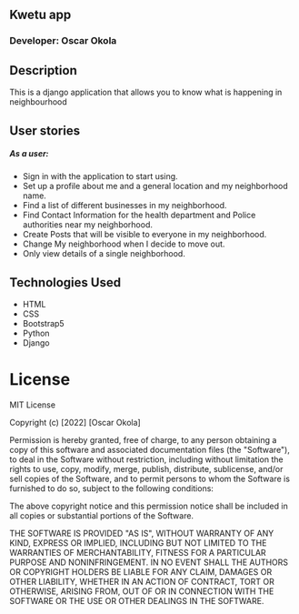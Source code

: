 ## Kwetu app

### Developer: Oscar Okola

## Description
This is a django application  that allows you to know what is happening in neighbourhood



## User stories
  ##### As a user:

   +  Sign in with the application to start using.
   +  Set up a profile about me and a general location and my neighborhood name.
   +  Find a list of different businesses in my neighborhood.
   +  Find Contact Information for the health department and Police authorities near my neighborhood.
   +  Create Posts that will be visible to everyone in my neighborhood.
   +  Change My neighborhood when I decide to move out.
   +  Only view details of a single neighborhood.


## Technologies Used
* HTML
* CSS
* Bootstrap5
* Python
* Django




# License
 MIT License


Copyright (c) [2022] [Oscar Okola]

Permission is hereby granted, free of charge, to any person obtaining a copy
of this software and associated documentation files (the "Software"), to deal
in the Software without restriction, including without limitation the rights
to use, copy, modify, merge, publish, distribute, sublicense, and/or sell
copies of the Software, and to permit persons to whom the Software is
furnished to do so, subject to the following conditions:

The above copyright notice and this permission notice shall be included in all
copies or substantial portions of the Software.

THE SOFTWARE IS PROVIDED "AS IS", WITHOUT WARRANTY OF ANY KIND, EXPRESS OR
IMPLIED, INCLUDING BUT NOT LIMITED TO THE WARRANTIES OF MERCHANTABILITY,
FITNESS FOR A PARTICULAR PURPOSE AND NONINFRINGEMENT. IN NO EVENT SHALL THE
AUTHORS OR COPYRIGHT HOLDERS BE LIABLE FOR ANY CLAIM, DAMAGES OR OTHER
LIABILITY, WHETHER IN AN ACTION OF CONTRACT, TORT OR OTHERWISE, ARISING FROM,
OUT OF OR IN CONNECTION WITH THE SOFTWARE OR THE USE OR OTHER DEALINGS IN THE
SOFTWARE.



